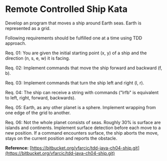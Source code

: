 Remote Controlled Ship Kata
===========================

Develop an program that moves a ship around Earth seas.
Earth is represented as a grid.

Following requirements should be fulfilled one at a time using TDD approach.

Req. 01: You are given the initial starting point (x, y) of a ship and the direction (n, s, e, w) it is facing.

Req. 02: Implement commands that move the ship forward and backward (f, b).

Req. 03: Implement commands that turn the ship left and right (l, r).

Req. 04: The ship can receive a string with commands ("lrfb" is equivalent to left, right, forward, backwards).

Req. 05: Earth, as any other planet is a sphere. Implement wrapping from one edge of the grid to another.

Req. 06: Not the whole planet consists of seas. Roughly 30% is surface are islands and continents. Implement surface detection before each move to a new position. If a command encounters surface, the ship aborts the move, stays on the current position and reports the obstacle.

**Reference:** [https://bitbucket.org/vfarcic/tdd-java-ch04-ship.git](https://bitbucket.org/vfarcic/tdd-java-ch04-ship.git)

